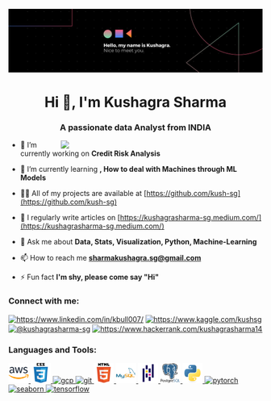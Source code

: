 ![logo](https://github.com/kush-sg/kush-sg/blob/main/Banner.png)

<h1 align="center">Hi 👋, I'm Kushagra Sharma</h1>
<h3 align="center">A passionate data Analyst from INDIA</h3>

<img align="right" width="400" src="https://user-images.githubusercontent.com/109681885/199405563-eb2e40a9-7cc2-4633-aa8f-aed314c7f968.gif">

- 🔭 I’m currently working on **Credit Risk Analysis**

- 🌱 I’m currently learning **, How to deal with Machines through ML Models**

- 👨‍💻 All of my projects are available at [https://github.com/kush-sg](https://github.com/kush-sg)

- 📝 I regularly write articles on [https://kushagrasharma-sg.medium.com/](https://kushagrasharma-sg.medium.com/)

- 💬 Ask me about **Data, Stats, Visualization, Python, Machine-Learning**

- 📫 How to reach me **sharmakushagra.sg@gmail.com**

- ⚡ Fun fact **I'm shy, please come say "Hi"**

<h3 align="left">Connect with me:</h3>
<p align="left">
<a href="https://linkedin.com/in/https://www.linkedin.com/in/kbull007/" target="blank"><img align="center" src="https://raw.githubusercontent.com/rahuldkjain/github-profile-readme-generator/master/src/images/icons/Social/linked-in-alt.svg" alt="https://www.linkedin.com/in/kbull007/" height="30" width="40" /></a>
<a href="https://kaggle.com/https://www.kaggle.com/kushsg" target="blank"><img align="center" src="https://raw.githubusercontent.com/rahuldkjain/github-profile-readme-generator/master/src/images/icons/Social/kaggle.svg" alt="https://www.kaggle.com/kushsg" height="30" width="40" /></a>
<a href="https://medium.com/@kushagrasharma-sg" target="blank"><img align="center" src="https://raw.githubusercontent.com/rahuldkjain/github-profile-readme-generator/master/src/images/icons/Social/medium.svg" alt="@kushagrasharma-sg" height="30" width="40" /></a>
<a href="https://www.hackerrank.com/https://www.hackerrank.com/kushagrasharma14" target="blank"><img align="center" src="https://raw.githubusercontent.com/rahuldkjain/github-profile-readme-generator/master/src/images/icons/Social/hackerrank.svg" alt="https://www.hackerrank.com/kushagrasharma14" height="30" width="40" /></a>
</p>

<h3 align="left">Languages and Tools:</h3>
<p align="left"> <a href="https://aws.amazon.com" target="_blank" rel="noreferrer"> <img src="https://raw.githubusercontent.com/devicons/devicon/master/icons/amazonwebservices/amazonwebservices-original-wordmark.svg" alt="aws" width="40" height="40"/> </a> <a href="https://www.w3schools.com/css/" target="_blank" rel="noreferrer"> <img src="https://raw.githubusercontent.com/devicons/devicon/master/icons/css3/css3-original-wordmark.svg" alt="css3" width="40" height="40"/> </a> <a href="https://cloud.google.com" target="_blank" rel="noreferrer"> <img src="https://www.vectorlogo.zone/logos/google_cloud/google_cloud-icon.svg" alt="gcp" width="40" height="40"/> </a> <a href="https://git-scm.com/" target="_blank" rel="noreferrer"> <img src="https://www.vectorlogo.zone/logos/git-scm/git-scm-icon.svg" alt="git" width="40" height="40"/> </a> <a href="https://www.w3.org/html/" target="_blank" rel="noreferrer"> <img src="https://raw.githubusercontent.com/devicons/devicon/master/icons/html5/html5-original-wordmark.svg" alt="html5" width="40" height="40"/> </a> <a href="https://www.mysql.com/" target="_blank" rel="noreferrer"> <img src="https://raw.githubusercontent.com/devicons/devicon/master/icons/mysql/mysql-original-wordmark.svg" alt="mysql" width="40" height="40"/> </a> <a href="https://pandas.pydata.org/" target="_blank" rel="noreferrer"> <img src="https://raw.githubusercontent.com/devicons/devicon/2ae2a900d2f041da66e950e4d48052658d850630/icons/pandas/pandas-original.svg" alt="pandas" width="40" height="40"/> </a> <a href="https://www.postgresql.org" target="_blank" rel="noreferrer"> <img src="https://raw.githubusercontent.com/devicons/devicon/master/icons/postgresql/postgresql-original-wordmark.svg" alt="postgresql" width="40" height="40"/> </a> <a href="https://www.python.org" target="_blank" rel="noreferrer"> <img src="https://raw.githubusercontent.com/devicons/devicon/master/icons/python/python-original.svg" alt="python" width="40" height="40"/> </a> <a href="https://pytorch.org/" target="_blank" rel="noreferrer"> <img src="https://www.vectorlogo.zone/logos/pytorch/pytorch-icon.svg" alt="pytorch" width="40" height="40"/> </a> <a href="https://seaborn.pydata.org/" target="_blank" rel="noreferrer"> <img src="https://seaborn.pydata.org/_images/logo-mark-lightbg.svg" alt="seaborn" width="40" height="40"/> </a> <a href="https://www.tensorflow.org" target="_blank" rel="noreferrer"> <img src="https://www.vectorlogo.zone/logos/tensorflow/tensorflow-icon.svg" alt="tensorflow" width="40" height="40"/> </a> </p>
